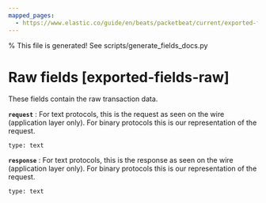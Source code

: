```yaml
---
mapped_pages:
  - https://www.elastic.co/guide/en/beats/packetbeat/current/exported-fields-raw.html
---
```


% This file is generated! See scripts/generate_fields_docs.py

# Raw fields [exported-fields-raw]

These fields contain the raw transaction data.

**`request`**
:   For text protocols, this is the request as seen on the wire (application layer only). For binary protocols this is our representation of the request.

    type: text


**`response`**
:   For text protocols, this is the response as seen on the wire (application layer only). For binary protocols this is our representation of the request.

    type: text


